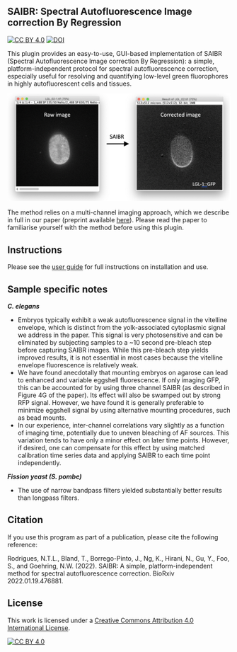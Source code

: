 ## SAIBR: Spectral Autofluorescence Image correction By Regression

[![CC BY 4.0][cc-by-shield]][cc-by] [![DOI](https://zenodo.org/badge/431824914.svg)](https://zenodo.org/badge/latestdoi/431824914)

This plugin provides an easy-to-use, GUI-based implementation of SAIBR (Spectral Autofluorescence Image correction By Regression): a simple, platform-independent protocol for spectral autofluorescence correction, especially useful for resolving and quantifying low-level green fluorophores in highly autofluorescent cells and tissues.

![image](figure1.png)

The method relies on a multi-channel imaging approach, which we describe in full in our paper (preprint available [here](https://www.biorxiv.org/content/10.1101/2022.01.19.476881v1)). Please read the paper to familiarise yourself with the method before using this plugin.

## Instructions

Please see the [user guide](saibr_user_guide.pdf) for full instructions on installation and use. 

## Sample specific notes

***C. elegans***

- Embryos typically exhibit a weak autofluorescence signal in the vitelline envelope, which is distinct from the yolk-associated cytoplasmic signal we address in the paper. This signal is very photosensitive and can be eliminated by subjecting samples to a ~10 second pre-bleach step before capturing SAIBR images. While this pre-bleach step yields improved results, it is not essential in most cases because the vitelline envelope fluorescence is relatively weak.
- We have found anecdotally that mounting embryos on agarose can lead to enhanced and variable eggshell fluorescence. If only imaging GFP, this can be accounted for by using three channel SAIBR (as described in Figure 4G of the paper). Its effect will also be swamped out by strong RFP signal. However, we have found it is generally preferable to minimize eggshell signal by using alternative mounting procedures, such as bead mounts.
- In our experience, inter-channel correlations vary slightly as a function of imaging time, potentially due to uneven bleaching of AF sources. This variation tends to have only a minor effect on later time points. However, if desired, one can compensate for this effect by using matched calibration time series data and applying SAIBR to each time point independently.

***Fission yeast (S. pombe)***
- The use of narrow bandpass filters yielded substantially better results than longpass filters.

## Citation

If you use this program as part of a publication, please cite the following reference: 

Rodrigues, N.T.L., Bland, T., Borrego-Pinto, J., Ng, K., Hirani, N., Gu, Y., Foo, S., and Goehring, N.W. (2022). SAIBR: A simple, platform-independent method for spectral autofluorescence correction. BioRxiv 2022.01.19.476881.

## License

This work is licensed under a
[Creative Commons Attribution 4.0 International License][cc-by].

[![CC BY 4.0][cc-by-image]][cc-by]

[cc-by]: http://creativecommons.org/licenses/by/4.0/
[cc-by-image]: https://i.creativecommons.org/l/by/4.0/88x31.png
[cc-by-shield]: https://img.shields.io/badge/License-CC%20BY%204.0-lightgrey.svg
